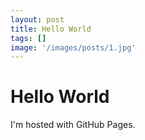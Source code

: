 ```yaml
---
layout: post
title: Hello World
tags: []
image: '/images/posts/1.jpg'
---
```

# Hello World

I'm hosted with GitHub Pages.